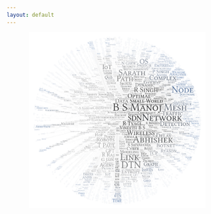 ```yaml
---
layout: default
---
```


<!-- Image Map Generated by http://www.image-map.net/ -->
<a href="research.html"><img align="left" hspace="50px" 
vspace="0px" height="400px" src="images/wordart.png" usemap="#image-map">

<map name="image-map">
    <area target="_blank" alt="B. S. Manoj" title="B. S. Manoj" href="https://www.iist.ac.in/avionics/bsmanoj" coords="191,161,302,181" shape="rect">
    <area target="_blank" alt="Abhishek Chakraborty" title="Abhishek Chakraborty" href="https://chakrabortyabhishek.github.io/" coords="236,237,329,252" shape="rect">
    <area target="_blank" alt="Sarath Babu" title="Sarath Babu" href="https://4sarathbabu.github.io/" coords="204,86,267,101" shape="rect">
    <area target="_blank" alt="Vineeth B. S." title="Vineeth B. S." href="https://vineethbs.github.io/" coords="205,212,266,223" shape="rect">
    <area target="_blank" alt="Software Defined Networks" title="Software Defined Networks" href="https://www.opennetworking.org/sdn-definition/" coords="224,189,258,203" shape="rect">
    <area target="_blank" alt="Delay Tolerant Networks" title="Delay Tolerant Networks" href="https://en.wikipedia.org/wiki/Delay-tolerant_networking" coords="211,295,256,311" shape="rect">
    <area target="_blank" alt="Internet of Things" title="Internet of Things" href="https://en.wikipedia.org/wiki/Internet_of_things" coords="167,72,190,85" shape="rect">
    <area target="_blank" alt="Rahul Singh" title="Rahul Singh" href="https://rahulsinghchandraul.github.io/" coords="238,125,293,138" shape="rect">
    <area target="_blank" alt="Small World Networks" title="Small World Networks" href="https://en.wikipedia.org/wiki/Small-world_network" coords="230,152,304,159" shape="rect">
    <area target="" alt="Research Areas" title="Research Areas" href="research.html" coords="201,389,107,372,30,303,4,216,18,122,72,50,132,22,192,10,266,22,327,51,365,105,391,168,390,238,367,296,321,345,268,374" shape="poly">
</map>
